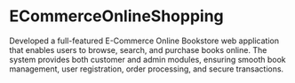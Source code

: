 # ECommerceOnlineShopping
Developed a full-featured E-Commerce Online Bookstore web application that enables users to browse, search, and purchase books online. The system provides both customer and admin modules, ensuring smooth book management, user registration, order processing, and secure transactions.

